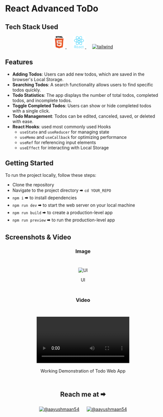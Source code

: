 # React Advanced ToDo

## Tech Stack Used
<p align="center">
  <a href="https://www.w3.org/html/" target="_blank" rel="noreferrer">
    <img src="https://raw.githubusercontent.com/devicons/devicon/master/icons/html5/html5-original-wordmark.svg" alt="html5" width="40" height="40"/>
  </a>
  &nbsp;&nbsp;&nbsp;&nbsp;
  <a href="https://reactjs.org/" target="_blank" rel="noreferrer">
    <img src="https://raw.githubusercontent.com/devicons/devicon/master/icons/react/react-original-wordmark.svg" alt="react" width="40" height="40"/>
  </a>
  &nbsp;&nbsp;&nbsp;&nbsp;
  <a href="https://tailwindcss.com/" target="_blank" rel="noreferrer">
    <img src="https://www.vectorlogo.zone/logos/tailwindcss/tailwindcss-icon.svg" alt="tailwind" width="40" height="40"/>
  </a>
</p>

## Features
- **Adding Todos**: Users can add new todos, which are saved in the browser's Local Storage.
- **Searching Todos**: A search functionality allows users to find specific todos quickly.
- **Todo Statistics**: The app displays the number of total todos, completed todos, and incomplete todos.
- **Toggle Completed Todos**: Users can show or hide completed todos with a single click.
- **Todo Management**: Todos can be edited, canceled, saved, or deleted with ease.
- **React Hooks**: used most commonly used Hooks
  - `useState` and `useReducer` for managing state
  - `useMemo` and `useCallback` for optimizing performance
  - `useRef` for referencing input elements
  - `useEffect` for interacting with Local Storage

## Getting Started
To run the project locally, follow these steps:
* Clone the repository
* Navigate to the project directory 🠮 ```cd YOUR_REPO```
* ```npm i``` 🠮 to install dependencies
* ```npm run dev``` 🠮 to start the web server on your local machine
* ```npm run build``` 🠮 to create a production-level app
* ```npm run preview``` 🠮 to run the production-level app

## Screenshots & Video
<div align="center">
  <h3>Image</h3>
  <br />
  <div style="display: flex; flex-wrap: wrap; justify-content: center;">
    <div style="margin: 10px;">
      <img src="https://github.com/aayushmaan-54/React-Advanced-ToDo/assets/146665161/5380a56d-6451-4cdf-b4ad-8bff7f9499d0" alt="UI" />
      <p>UI</p>
    </div>
</div>

<div align="center">
  <h3>Video</h3>
  <br />
  <div style="display: flex; flex-wrap: wrap; justify-content: center;">
    <div style="margin: 10px;">
      <video src="https://github.com/aayushmaan-54/React-Advanced-ToDo/assets/146665161/94ae1a93-7622-4803-b811-918693f8f02d"></video>
      <p>Working Demonstration of Todo Web App</p>
    </div>
</div>

## Reach me at 🠮
<p align="center">
<a href="https://twitter.com/@aayushmaan54" target="blank"><img align="center" src="https://raw.githubusercontent.com/rahuldkjain/github-profile-readme-generator/master/src/images/icons/Social/twitter.svg" alt="@aayushmaan54" height="30" width="40" /></a>
  &nbsp;&nbsp;&nbsp;&nbsp;
<a href="https://linkedin.com/in/aayushmaan54" target="blank"><img align="center" src="https://raw.githubusercontent.com/rahuldkjain/github-profile-readme-generator/master/src/images/icons/Social/linked-in-alt.svg" alt="@aayushmaan54" height="30" width="40" /></a>
</p>
